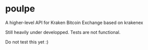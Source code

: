 # poulpe
A higher-level API for Kraken Bitcoin Exchange based on krakenex


Still heavily under developped.
Tests are not functional.

Do not test this yet :)
